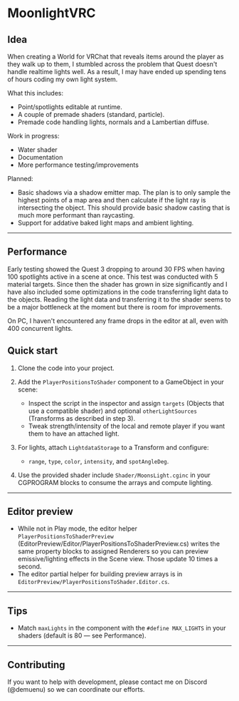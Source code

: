 # MoonlightVRC

## Idea

When creating a World for VRChat that reveals items around the player as they walk up to them, I stumbled across the problem that Quest doesn't handle realtime lights well. As a result, I may have ended up spending tens of hours coding my own light system.

What this includes:
- Point/spotlights editable at runtime.
- A couple of premade shaders (standard, particle).
- Premade code handling lights, normals and a Lambertian diffuse.

Work in progress:
- Water shader
- Documentation
- More performance testing/improvements
  
Planned:
- Basic shadows via a shadow emitter map. The plan is to only sample the highest points of a map area and then calculate if the light ray is intersecting the object. This should provide basic shadow casting that is much more performant than raycasting.
- Support for addative baked light maps and ambient lighting.
  
---

## Performance

Early testing showed the Quest 3 dropping to around 30 FPS when having 100 spotlights active in a scene at once. This test was conducted with 5 material targets. Since then the shader has grown in size significantly and I have also included some optimizations in the code transferring light data to the objects. Reading the light data and transferring it to the shader seems to be a major bottleneck at the moment but there is room for improvements.

On PC, I haven't encountered any frame drops in the editor at all, even with 400 concurrent lights.

## Quick start

1. Clone the code into your project.

2. Add the `PlayerPositionsToShader` component to a GameObject in your scene:
   - Inspect the script in the inspector and assign `targets` (Objects that use a compatible shader) and optional `otherLightSources` (Transforms as described in step 3).
   - Tweak strength/intensity of the local and remote player if you want them to have an attached light.

3. For lights, attach `LightdataStorage` to a Transform and configure:
   - `range`, `type`, `color`, `intensity`, and `spotAngleDeg`.

4. Use the provided shader include `Shader/MoonsLight.cginc` in your CGPROGRAM blocks to consume the arrays and compute lighting.

---

## Editor preview

- While not in Play mode, the editor helper `PlayerPositionsToShaderPreview` (EditorPreview/Editor/PlayerPositionsToShaderPreview.cs) writes the same property blocks to assigned Renderers so you can preview emissive/lighting effects in the Scene view. Those update 10 times a second.
- The editor partial helper for building preview arrays is in `EditorPreview/PlayerPositionsToShader.Editor.cs`.

---

## Tips

- Match `maxLights` in the component with the `#define MAX_LIGHTS` in your shaders (default is 80 — see Performance).

---

## Contributing

If you want to help with development, please contact me on Discord (@demuenu) so we can coordinate our efforts.

